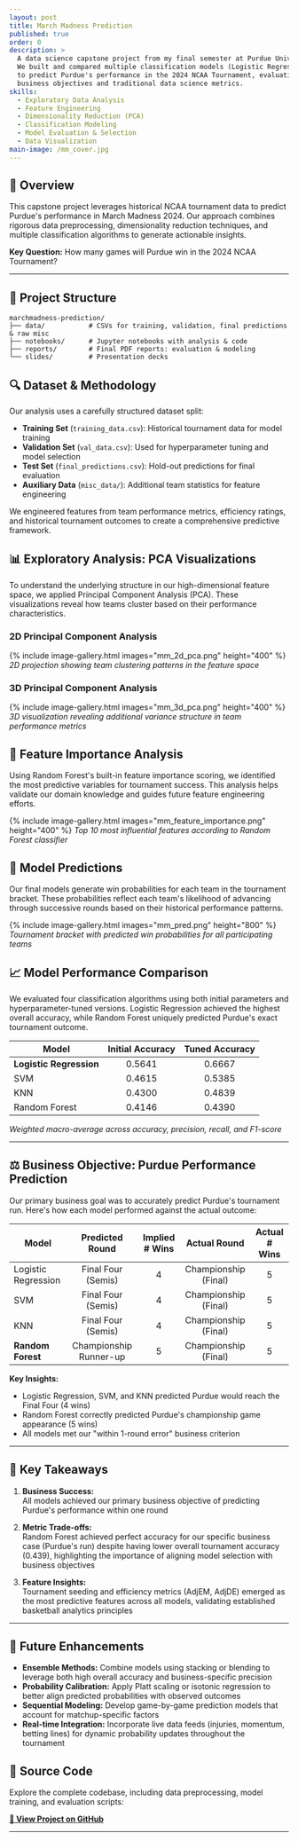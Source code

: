 ```yaml
---
layout: post
title: March Madness Prediction
published: true
order: 0
description: >
  A data science capstone project from my final semester at Purdue University.
  We built and compared multiple classification models (Logistic Regression, SVM, KNN, Random Forest)
  to predict Purdue's performance in the 2024 NCAA Tournament, evaluating them against both
  business objectives and traditional data science metrics.
skills:
  - Exploratory Data Analysis
  - Feature Engineering
  - Dimensionality Reduction (PCA)
  - Classification Modeling
  - Model Evaluation & Selection
  - Data Visualization
main-image: /mm_cover.jpg
---
```


## 📖 Overview

This capstone project leverages historical NCAA tournament data to predict Purdue's performance in March Madness 2024. Our approach combines rigorous data preprocessing, dimensionality reduction techniques, and multiple classification algorithms to generate actionable insights.

**Key Question:** How many games will Purdue win in the 2024 NCAA Tournament?

---

## 📂 Project Structure

```text
marchmadness-prediction/
├── data/           # CSVs for training, validation, final predictions & raw misc
├── notebooks/      # Jupyter notebooks with analysis & code
├── reports/        # Final PDF reports: evaluation & modeling
└── slides/         # Presentation decks
``` 

## 🔍 Dataset & Methodology

Our analysis uses a carefully structured dataset split:

* **Training Set** (`training_data.csv`): Historical tournament data for model training
* **Validation Set** (`val_data.csv`): Used for hyperparameter tuning and model selection
* **Test Set** (`final_predictions.csv`): Hold-out predictions for final evaluation
* **Auxiliary Data** (`misc_data/`): Additional team statistics for feature engineering

We engineered features from team performance metrics, efficiency ratings, and historical tournament outcomes to create a comprehensive predictive framework.

## 📊 Exploratory Analysis: PCA Visualizations

To understand the underlying structure in our high-dimensional feature space, we applied Principal Component Analysis (PCA). These visualizations reveal how teams cluster based on their performance characteristics.

### 2D Principal Component Analysis
{% include image-gallery.html images="mm_2d_pca.png" height="400" %} 
*2D projection showing team clustering patterns in the feature space*

### 3D Principal Component Analysis
{% include image-gallery.html images="mm_3d_pca.png" height="400" %} 
*3D visualization revealing additional variance structure in team performance metrics*

## 🌟 Feature Importance Analysis

Using Random Forest's built-in feature importance scoring, we identified the most predictive variables for tournament success. This analysis helps validate our domain knowledge and guides future feature engineering efforts.

{% include image-gallery.html images="mm_feature_importance.png" height="400" %} 
*Top 10 most influential features according to Random Forest classifier*

## 🏀 Model Predictions

Our final models generate win probabilities for each team in the tournament bracket. These probabilities reflect each team's likelihood of advancing through successive rounds based on their historical performance patterns.

{% include image-gallery.html images="mm_pred.png" height="800" %} 
*Tournament bracket with predicted win probabilities for all participating teams*

## 📈 Model Performance Comparison

We evaluated four classification algorithms using both initial parameters and hyperparameter-tuned versions. Logistic Regression achieved the highest overall accuracy, while Random Forest uniquely predicted Purdue's exact tournament outcome.

| Model                   | Initial Accuracy | Tuned Accuracy |
|-------------------------|:----------------:|:--------------:|
| **Logistic Regression** | 0.5641           | 0.6667         |
| SVM                     | 0.4615           | 0.5385         |
| KNN                     | 0.4300           | 0.4839         |
| Random Forest           | 0.4146           | 0.4390         |  

*Weighted macro-average across accuracy, precision, recall, and F1-score*

---

## ⚖️ Business Objective: Purdue Performance Prediction

Our primary business goal was to accurately predict Purdue's tournament run. Here's how each model performed against the actual outcome:

| Model                   | Predicted Round       | Implied # Wins | Actual Round          | Actual # Wins |
|-------------------------|:---------------------:|:--------------:|:---------------------:|:-------------:|
| Logistic Regression     | Final Four (Semis)    | 4              | Championship (Final)  | 5             |
| SVM                     | Final Four (Semis)    | 4              | Championship (Final)  | 5             |
| KNN                     | Final Four (Semis)    | 4              | Championship (Final)  | 5             |
| **Random Forest**       | Championship Runner-up| 5              | Championship (Final)  | 5             |

**Key Insights:**
* Logistic Regression, SVM, and KNN predicted Purdue would reach the Final Four (4 wins)
* Random Forest correctly predicted Purdue's championship game appearance (5 wins)
* All models met our "within 1-round error" business criterion

---

## 🎯 Key Takeaways

1. **Business Success:**  
   All models achieved our primary business objective of predicting Purdue's performance within one round

2. **Metric Trade-offs:**  
   Random Forest achieved perfect accuracy for our specific business case (Purdue's run) despite having lower overall tournament accuracy (0.439), highlighting the importance of aligning model selection with business objectives

3. **Feature Insights:**  
   Tournament seeding and efficiency metrics (AdjEM, AdjDE) emerged as the most predictive features across all models, validating established basketball analytics principles

---

## 🔮 Future Enhancements

* **Ensemble Methods:** Combine models using stacking or blending to leverage both high overall accuracy and business-specific precision
* **Probability Calibration:** Apply Platt scaling or isotonic regression to better align predicted probabilities with observed outcomes
* **Sequential Modeling:** Develop game-by-game prediction models that account for matchup-specific factors
* **Real-time Integration:** Incorporate live data feeds (injuries, momentum, betting lines) for dynamic probability updates throughout the tournament

## 🔗 Source Code
 
Explore the complete codebase, including data preprocessing, model training, and evaluation scripts:

**[📂 View Project on GitHub](https://github.com/itsSaul24/marchmadness-prediction)**

---